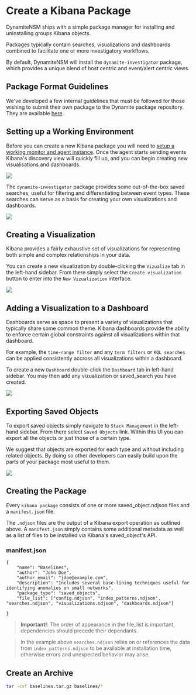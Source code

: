 # Create a Kibana Package

DynamiteNSM ships with a simple package manager for installing and uninstalling groups Kibana objects.

Packages typically contain searches, visualizations and dashboards combined to facilitate one or more investigatory workflows.

By default, DynamiteNSM will install the `dynamite-investigator` package, which provides a unique blend of host centric and event/alert centric views.

## Package Format Guidelines
We've developed a few internal guidelines that must be followed for those wishing to submit their own package to the Dynamite package repository.
They are available [here](https://github.com/DynamiteAI/kibana_packages/blob/main/package_guidelines.md).

## Setting up a Working Environment

Before you can create a new Kibana package you will need to [setup a working monitor and agent instance](/guides/01_quick_start).
Once the agent starts sending events Kibana's discovery view will quickly fill up, and you can begin creating new visualisations and dashboards.

![](/data/img/kibana_discovery.png)

The `dynamite-investigator` package provides some out-of-the-box saved searches, useful for filtering and
differentiating between event types. These searches can serve as a basis for creating your own visualizations and dashboards.

![](/data/img/saved_search_select.png)

## Creating a Visualization
Kibana provides a fairly exhaustive set of visualizations for representing both simple and complex relationships in your data.

You can create a new visualization by double-clicking the `Vizualize` tab in the left-hand sidebar. From there simply select the `Create visualization` button
to enter into the `New Vizualization` interface.

![](/data/img/new_vizualization.png)

## Adding a Visualization to a Dashboard

Dashboards serve as space to present a variety of visualizations that typically share some common theme.
Kibana dashboards provide the ability to enforce certain global constraints against all visualizations within that dashboard.

For example, the `time-range filter` and any `term filters` or `KQL searches` can be applied consistently accross all visualizations within
a dashboard.

To create a new `Dashboard` double-click the `Dashboard` tab in left-hand sidebar. You may then add any vizualization or saved_search you have created.

![](/data/img/create_new_dashboard_viz.png)

## Exporting Saved Objects

To export saved objects simply navigate to `Stack Management` in the left-hand sidebar. From there select `Saved Objects` link.
Within this UI you can export all the objects or just those of a certain type.

We suggest that objects are exported for each type and without including related objects. By doing so other developers can easily build
upon the parts of your package most useful to them. 

![](/data/img/export_saved_object_type.png)

## Creating the Package

Every `kibana package` consists of one or more saved_object.ndjson files and a `manifest.json` file.

The `.ndjson` files are the output of a Kibana export operation as outlined above. A `manifest.json` simply contains
some additional metadata as well as a list of files to be installed via Kibana's saved_object's API.

### manifest.json

```json5
{
	"name": "Baselines",
	"author": "John Doe",
	"author_email": "jdoe@example.com",
	"description": "Includes several base-lining techniques useful for identifying anomalies on small networks",
	"package_type": "saved_objects",
	"file_list": ["config.ndjson", "index_patterns.ndjson", "searches.ndjson", "visualizations.ndjson", "dashboards.ndjson"]

}
```
> **Important!**: The order of appearance in the file_list is important, dependencies should precede their dependants.  

> In the example above `searches.ndjson` relies on or references the data from `index_patterns.ndjson` to be available at installation time, otherwise errors and unexpected behavior may arise.

## Create an Archive

```bash
tar -cvf baselines.tar.gz baselines/*
```

